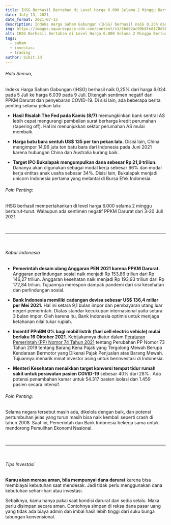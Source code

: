 ```yaml
---
title: IHSG Berhasil Bertahan di Level Harga 6.000 Selama 2 Minggu Berturut-turut
date: July 13, 2021
date_format: 2021-07-13
description: Indeks Harga Saham Gabungan (IHSG) berhasil naik 0,25% dari harga 6.024 pada 5 Juli ke harga 6.039 pada 9 Juli. Ditengah sentimen negatif dari PPKM Darurat dan penyebaran COVID-19.
img: https://images.squarespace-cdn.com/content/v1/5bd82ac99b8fe8178d5bc6e9/1626052460874-OTT54K5U923U9W4QBJBG/unsplash-image-mAxA2OmTmKA.jpg?format=1000w
alt: IHSG Berhasil Bertahan di Level Harga 6.000 Selama 2 Minggu Berturut-turut
tags: 
  - saham
  - investasi
  - trading
author: bibit.id
---
```


<div class="text-justify grid gap-4">
  <h6 class="ft-h text-primary font-bold">Halo Semua,</h6>
  <p>Indeks Harga Saham Gabungan (IHSG) berhasil naik 0,25% dari harga 6.024 pada 5 Juli ke harga 6.039 pada 9 Juli. Ditengah sentimen negatif dari PPKM Darurat dan penyebaran COVID-19. Di sisi lain, ada beberapa berita penting selama pekan lalu:</p>
  <ul class="grid gap-2">
    <li>
      <p><b>Hasil Risalah The Fed pada Kamis (8/7)</b> memungkinkan bank sentral AS lebih cepat mengurangi pembelian surat berharga kredit perumahan (tapering off). Hal ini menunjukkan sektor perumahan AS mulai membaik.</p>
    </li>
    <li>
      <p><b>Harga batu bara sentuh US$ 135 per ton pekan lalu.</b> Disisi lain, China mengimpor 14,96 juta ton batu bara dari Indonesia pada Juni 2021 karena hubungan China dan Australia kurang baik.</p>
    </li>
    <li>
      <p><b>Target IPO Bukalapak mengumpulkan dana sebesar Rp 21,9 triliun.</b> Dananya akan digunakan sebagai modal kerja sebesar 66% dan modal kerja entitas anak usaha sebesar 34%. Disisi lain, Bukalapak menjadi unicorn Indonesia pertama yang melantai di Bursa Efek Indonesia.</p>
    </li>
  </ul>
  <h6 class="ft-h font-bold">Poin Penting:</h6>
  <p>IHSG berhasil mempertahankan di level harga 6.000 selama 2 minggu berturut-turut. Walaupun ada sentimen negatif PPKM Darurat dari 3-20 Juli 2021.</p>
</div>

<br>
<hr>
<br>

<div class="text-justify grid gap-4">
  <h6 class="ft-h text-primary font-bold">Kabar Indonesia</h6>
  <ul class="grid gap-2">
    <li>
      <p><b>Pemerintah desain ulang Anggaran PEN 2021 karena PPKM Darurat.</b> Anggaran perlindungan sosial naik menjadi Rp 153,86 triliun dari Rp 146,27 triliun. Anggaran kesehatan naik menjadi Rp 193,93 triliun dari Rp 172,84 triliun. Tujuannya  merespon dampak pandemi dari sisi kesehatan dan perlindungan sosial.</p>
    </li>
    <li>
      <p><b>Bank Indonesia memiliki cadangan devisa sebesar US$ 136,4 miliar per Mei 2021.</b> Hal ini setara 9,1 bulan impor dan pembayaran utang luar negeri pemerintah. Diatas standar kecukupan internasional yaitu setara 3 bulan impor. Oleh karena itu, Bank Indonesia optimis untuk menjaga ketahanan nilai tukar rupiah.</p>
    </li>
    <li>
      <p><b>Insentif PPnBM 0% bagi mobil listrik (fuel cell electric vehicle) mulai berlaku 16 Oktober 2021.</b> Kebijakannya diatur dalam <a href="https://perpajakan.ddtc.co.id/peraturan-pajak/read/peraturan-pemerintah-74-tahun-2021" target="_blank">Peraturan Pemerintah (PP) Nomor 74 Tahun 2021</a> tentang Perubahan PP Nomor 73 Tahun 2019 tentang Barang Kena Pajak yang Tergolong Mewah Berupa Kendaraan Bermotor yang Dikenai Pajak Penjualan atas Barang Mewah. Tujuannya menarik minat investor asing untuk berinvestasi di Indonesia.</p>
    </li>
    <li>
      <p><b>Menteri Kesehatan menaikkan target konversi tempat tidur rumah sakit untuk perawatan pasien COVID-19</b> sebesar 40% dari 28% . Ada potensi penambahan kamar untuk 54.317 pasien isolasi dan 1.459 pasien secara intensif.</p>
    </li>
  </ul>
  <h6 class="ft-h font-bold">Poin Penting:</h6>
  <p>Selama negara tersebut masih ada, dikelola dengan baik, dan potensi pertumbuhan jelas yang turun masih bisa naik kembali seperti crash di tahun 2008. Saat ini, Pemerintah dan Bank Indonesia bekerja sama untuk mendorong Pemulihan Ekonomi Nasional.</p>
</div>

<br>
<hr>
<br>

<div class="text-justify grid gap-4">
  <h6 class="ft-h text-primary font-bold">Tips Investasi</h6>
  <p><b>Kamu akan merasa aman, bila mempunyai dana darurat</b> karena bisa membiayai kebutuhan saat mendesak. Jadi tidak perlu menggunakan dana kebutuhan sehari-hari atau investasi.</p>
  <p>Sebaiknya, kamu hanya pakai saat kondisi darurat dan sedia selalu. Maka perlu disimpan secara aman. Contohnya simpan di reksa dana pasar uang yang tidak ada biaya admin dan imbal hasil lebih tinggi dari suku bunga tabungan konvensional.</p>
</div>